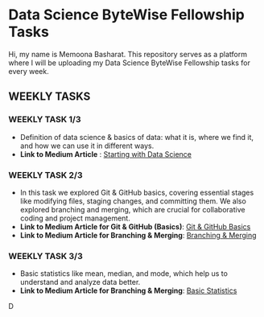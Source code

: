 # Data Science ByteWise Fellowship Tasks

Hi, my name is Memoona Basharat. This repository serves as a platform where I will be uploading my Data Science ByteWise Fellowship tasks for every week.

## WEEKLY TASKS

### WEEKLY TASK 1/3
- Definition of data science & basics of data: what it is, where we find it, and how we can use it in different ways.
- **Link to Medium Article** : [Starting with Data Science](https://medium.com/@memoonabasharat23/starting-with-data-science-e9c2c470f9a6)
 
### WEEKLY TASK 2/3
- In this task we explored Git & GitHub basics, covering essential stages like modifying files, staging changes, and committing them. We also explored branching and merging, which are crucial for collaborative coding and project management. 
- **Link to Medium Article for Git & GitHub (Basics)**: [Git & GitHub Basics](https://medium.com/@memoonabasharat23/git-github-basics-d0ddced101d9)
- **Link to Medium Article for Branching & Merging**: [Branching & Merging](https://medium.com/@memoonabasharat23/branching-merging-git-52a2a50af0d4)
  

### WEEKLY TASK 3/3
-  Basic statistics like mean, median, and mode, which help us to understand and analyze data better.
- **Link to Medium Article for Branching & Merging**: [Basic Statistics](https://medium.com/@memoonabasharat23/basic-statistics-c1c05002f59e)

D
